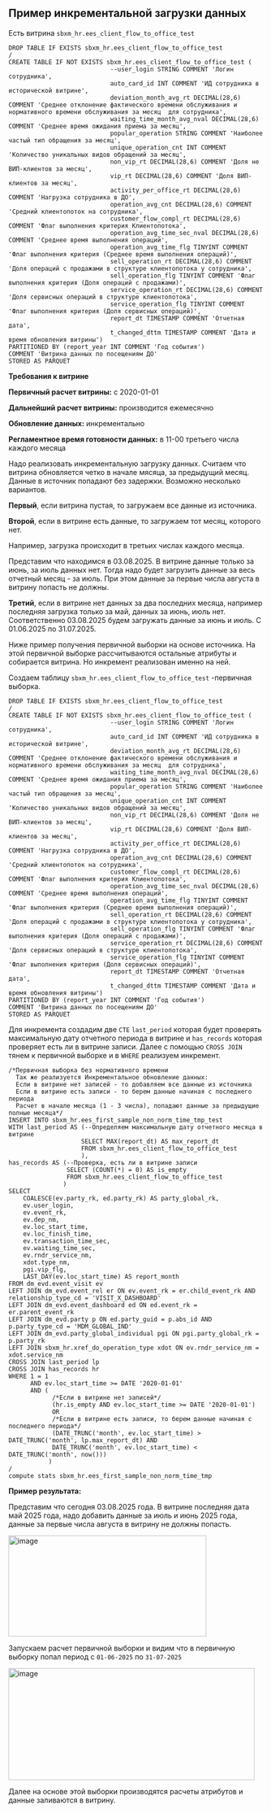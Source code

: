 ## Пример инкрементальной загрузки данных

Есть витрина `sbxm_hr.ees_client_flow_to_office_test`

```
DROP TABLE IF EXISTS sbxm_hr.ees_client_flow_to_office_test
/
CREATE TABLE IF NOT EXISTS sbxm_hr.ees_client_flow_to_office_test (
							--user_login STRING COMMENT 'Логин сотрудника',
							auto_card_id INT COMMENT 'ИД сотрудника в исторической витрине',
							deviation_month_avg_rt DECIMAL(28,6) COMMENT 'Cреднее отклонение фактического времени обслуживания и нормативного времени обслуживания за месяц  для сотрудника',
							waiting_time_month_avg_nval DECIMAL(28,6) COMMENT 'Среднее время ожидания приема за месяц',
							popular_operation STRING COMMENT 'Наиболее частый тип обращения за месяц',
							unique_operation_cnt INT COMMENT 'Количество уникальных видов обращений за месяц',
							non_vip_rt DECIMAL(28,6) COMMENT 'Доля не ВИП-клиентов за месяц',
							vip_rt DECIMAL(28,6) COMMENT 'Доля ВИП-клиентов за месяц',
							activity_per_office_rt DECIMAL(28,6) COMMENT 'Нагрузка сотрудника в ДО',
							operation_avg_cnt DECIMAL(28,6) COMMENT 'Средний клиентопоток на сотрудника',
							customer_flow_compl_rt DECIMAL(28,6) COMMENT 'Флаг выполнения критерия Клиентопотока',
							operation_avg_time_sec_nval DECIMAL(28,6) COMMENT 'Среднее время выполнения операций',
							operation_avg_time_flg TINYINT COMMENT 'Флаг выполнения критерия (Среднее время выполнения операций)',
							sell_operation_rt DECIMAL(28,6) COMMENT 'Доля операций с продажами в структуре клиентопотока у сотрудника',
							sell_operation_flg TINYINT COMMENT 'Флаг выполнения критерия (Доля операций с продажами)',
							service_operation_rt DECIMAL(28,6) COMMENT 'Доля сервисных операций в структуре клиентопотока',
							service_operation_flg TINYINT COMMENT 'Флаг выполнения критерия (Доля сервисных операций)',
							report_dt TIMESTAMP COMMENT 'Отчетная дата',
							t_changed_dttm TIMESTAMP COMMENT 'Дата и время обновления витрины')
PARTITIONED BY (report_year INT COMMENT 'Год события')							
COMMENT 'Витрина данных по посещениям ДО'
STORED AS PARQUET
```
**Требования к витрине**

**Первичный расчет витрины:** с 2020-01-01

**Дальнейший расчет витрины:** производится ежемесячно

**Обновление данных:** инкрементально

**Регламентное время готовности данных:** в 11-00 третьего числа каждого месяца

Надо реализовать инкрементальную загрузку данных. Считаем что витрина обновляется четко в начале мясяца, за предыдущий месяц.
Данные в источник попадают без задержки. Возможно несколько вариантов. 

**Первый**, если витрина пустая, то загружаем все данные из источника.

**Второй**, если в витрине есть данные, то загружаем тот месяц, которого нет. 

Например, загрузка происходит в третьих числах каждого месяца.

Представим что находимся в 03.08.2025. В витрине данные только за июнь, за июль данных нет. Тогда надо будет загрузить данные за весь отчетный месяц - за июль. 
При этом данные за первые числа августа в витрину попасть не должны.

**Третий**, если в витрине нет данных за два последних месяца, например последняя загрузка только за май, данных за июнь, июль нет. Соответственно 03.08.2025 будем загружать данные за июнь и июль.
С 01.06.2025 по 31.07.2025.



Ниже пример получения первичной выборки на основе источника. На этой первичной выборке рассчитываются остальные атрибуты и собирается витрина. Но инкремент реализован именно на ней.

Создаем таблицу `sbxm_hr.ees_client_flow_to_office_test` -первичная выборка.
```
DROP TABLE IF EXISTS sbxm_hr.ees_client_flow_to_office_test
/
CREATE TABLE IF NOT EXISTS sbxm_hr.ees_client_flow_to_office_test (
							--user_login STRING COMMENT 'Логин сотрудника',
							auto_card_id INT COMMENT 'ИД сотрудника в исторической витрине',
							deviation_month_avg_rt DECIMAL(28,6) COMMENT 'Cреднее отклонение фактического времени обслуживания и нормативного времени обслуживания за месяц  для сотрудника',
							waiting_time_month_avg_nval DECIMAL(28,6) COMMENT 'Среднее время ожидания приема за месяц',
							popular_operation STRING COMMENT 'Наиболее частый тип обращения за месяц',
							unique_operation_cnt INT COMMENT 'Количество уникальных видов обращений за месяц',
							non_vip_rt DECIMAL(28,6) COMMENT 'Доля не ВИП-клиентов за месяц',
							vip_rt DECIMAL(28,6) COMMENT 'Доля ВИП-клиентов за месяц',
							activity_per_office_rt DECIMAL(28,6) COMMENT 'Нагрузка сотрудника в ДО',
							operation_avg_cnt DECIMAL(28,6) COMMENT 'Средний клиентопоток на сотрудника',
							customer_flow_compl_rt DECIMAL(28,6) COMMENT 'Флаг выполнения критерия Клиентопотока',
							operation_avg_time_sec_nval DECIMAL(28,6) COMMENT 'Среднее время выполнения операций',
							operation_avg_time_flg TINYINT COMMENT 'Флаг выполнения критерия (Среднее время выполнения операций)',
							sell_operation_rt DECIMAL(28,6) COMMENT 'Доля операций с продажами в структуре клиентопотока у сотрудника',
							sell_operation_flg TINYINT COMMENT 'Флаг выполнения критерия (Доля операций с продажами)',
							service_operation_rt DECIMAL(28,6) COMMENT 'Доля сервисных операций в структуре клиентопотока',
							service_operation_flg TINYINT COMMENT 'Флаг выполнения критерия (Доля сервисных операций)',
							report_dt TIMESTAMP COMMENT 'Отчетная дата',
							t_changed_dttm TIMESTAMP COMMENT 'Дата и время обновления витрины')
PARTITIONED BY (report_year INT COMMENT 'Год события')							
COMMENT 'Витрина данных по посещениям ДО'
STORED AS PARQUET
```
Для инкремента создадим две `CTE` `last_period` которая будет проверять максимальную дату отчетного периода в витрине и `has_records` которая проверяет есть ли в витрине записи.
Далее с помощью `CROSS JOIN` тянем к первичной выборке и в `WHERE` реализуем инкремент.
```
/*Первичная выборка без нормативного времени
  Так же реализуется Инкрементальное обновление данных:
  Если в витрине нет записей - то добавляем все данные из источника
  Если в витрине есть записи - то берем данные начиная с последнего периода
  Расчет в начале месяца (1 - 3 числа), попадают данные за предыдущие полные месяца*/
INSERT INTO sbxm_hr.ees_first_sample_non_norm_time_tmp_test
WITH last_period AS (--Определяем максимальную дату отчетного месяца в витрине
                    SELECT MAX(report_dt) AS max_report_dt
                    FROM sbxm_hr.ees_client_flow_to_office_test
                    ),                    
has_records AS (--Проверка, есть ли в витрине записи
			    SELECT (COUNT(*) = 0) AS is_empty  
			    FROM sbxm_hr.ees_client_flow_to_office_test
			   )                   
SELECT
	COALESCE(ev.party_rk, ed.party_rk) AS party_global_rk,
	ev.user_login, 
	ev.event_rk, 
	ev.dep_nm,
	ev.loc_start_time, 
	ev.loc_finish_time, 
	ev.transaction_time_sec,
	ev.waiting_time_sec,
	ev.rndr_service_nm,
	xdot.type_nm,
	pgi.vip_flg,	
	LAST_DAY(ev.loc_start_time) AS report_month
FROM dm_evd.event_visit ev
LEFT JOIN dm_evd.event_rel er ON ev.event_rk = er.child_event_rk AND relationship_type_cd = 'VISIT_X_DASHBOARD'
LEFT JOIN dm_evd.event_dashboard ed ON ed.event_rk = er.parent_event_rk
LEFT JOIN dm_evd.party p ON ed.party_guid = p.abs_id AND p.party_type_cd = 'MDM_GLOBAL_IND'
LEFT JOIN dm_evd.party_global_individual pgi ON pgi.party_global_rk = p.party_rk
LEFT JOIN sbxm_hr.xref_do_operation_type xdot ON ev.rndr_service_nm = xdot.service_nm
CROSS JOIN last_period lp
CROSS JOIN has_records hr
WHERE 1 = 1 
      AND ev.loc_start_time >= DATE '2020-01-01'
      AND (
		    /*Если в витрине нет записей*/
		    (hr.is_empty AND ev.loc_start_time >= DATE '2020-01-01')
		    OR
		    /*Если в витрине есть записи, то берем данные начиная с последнего периода*/
		    (DATE_TRUNC('month', ev.loc_start_time) > DATE_TRUNC('month', lp.max_report_dt) AND 
		    DATE_TRUNC('month', ev.loc_start_time) < DATE_TRUNC('month', now()))
		   )
/
compute stats sbxm_hr.ees_first_sample_non_norm_time_tmp
```

**Пример результата:**

Представим что сегодня 03.08.2025 года. В витрине последняя дата май 2025 года, надо добавить данные за июль и июнь 2025 года, данные за первые числа августа в витрину не должны попасть.

<img width="390" height="199" alt="image" src="https://github.com/user-attachments/assets/d522b2f2-b476-49ed-a537-44712183d38f" />

Запускаем расчет первичной выборки и видим что в первичную выборку попал период с `01-06-2025` по `31-07-2025`

<img width="485" height="220" alt="image" src="https://github.com/user-attachments/assets/a95b6884-f6eb-4a14-aba4-b9824fab7630" />

Далее на основе этой выборки производятся расчеты атрибутов и данные заливаются в витрину.










